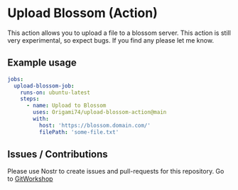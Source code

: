 # Upload Blossom (Action)

This action allows you to upload a file to a blossom server.
This action is still very experimental, so expect bugs. If you find any please let me know.

## Example usage
```yaml
jobs:
  upload-blossom-job:
    runs-on: ubuntu-latest
    steps:
      - name: Upload to Blossom
        uses: Origami74/upload-blossom-action@main
        with:
          host: 'https://blossom.domain.com/'
          filePath: 'some-file.txt'
```

## Issues / Contributions

Please use Nostr to create issues and pull-requests for this repository.
Go to [GitWorkshop](https://gitworkshop.dev/r/naddr1qvzqqqrhnypzpwa4mkswz4t8j70s2s6q00wzqv7k7zamxrmj2y4fs88aktcfuf68qy2hwumn8ghj7un9d3shjtnyv9kh2uewd9hj7qgwwaehxw309ahx7uewd3hkctcpzamhxue69uhhyetvv9ujumn0wd68ytnzv9hxgtcpz4mhxue69uhhyetvv9ujuerpd46hxtnfduhsq9t4wpkx7cty943xcmmnwdhk6ttpvd6xjmmw8kl5gl/proposals)